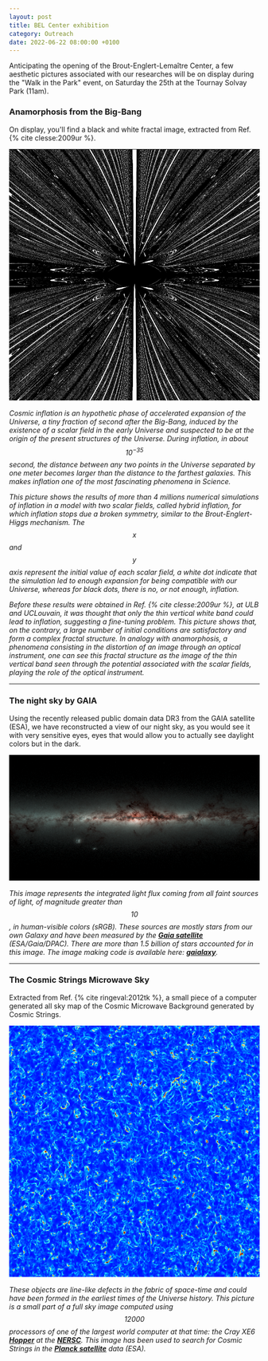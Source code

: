 ```yaml
---
layout: post
title: BEL Center exhibition
category: Outreach
date: 2022-06-22 08:00:00 +0100
---
```


Anticipating the opening of the Brout-Englert-Lemaître Center, a few
aesthetic pictures associated with our researches will be on display
during the "Walk in the Park" event, on Saturday the 25th at the
Tournay Solvay Park (11am).

### Anamorphosis from the Big-Bang

On display, you'll find a black and white fractal image, extracted
from Ref. {% cite clesse:2009ur %}.

![ichybrid](/assets/images/outreach/anamorphosis.png)

*Cosmic inflation is an hypothetic phase of accelerated expansion of
the Universe, a tiny fraction of second after the Big-Bang, induced by
the existence of a scalar field in the early Universe and suspected to
be at the origin of the present structures of the Universe. During
inflation, in about $$10^{-35}$$ second, the distance between any two
points in the Universe separated by one meter becomes larger than the
distance to the farthest galaxies. This makes inflation one of the
most fascinating phenomena in Science.*

*This picture shows the results of more than 4 millions numerical
simulations of inflation in a model with two scalar fields, called
hybrid inflation, for which inflation stops due a broken symmetry,
similar to the Brout-Englert-Higgs mechanism. The $$x$$ and $$y$$ axis
represent the initial value of each scalar field, a white dot indicate
that the simulation led to enough expansion for being compatible with
our Universe, whereas for black dots, there is no, or not enough,
inflation.*

*Before these results were obtained in Ref. {% cite clesse:2009ur %},
at ULB and UCLouvain, it was thought that only the thin vertical white
band could lead to inflation, suggesting a fine-tuning problem. This
picture shows that, on the contrary, a large number of initial
conditions are satisfactory and form a complex fractal structure. In
analogy with anamorphosis, a phenomena consisting in the distortion of
an image through an optical instrument, one can see this fractal
structure as the image of the thin vertical band seen through the
potential associated with the scalar fields, playing the role of the
optical instrument.*

---

### The night sky by GAIA

Using the recently released public domain data DR3 from the GAIA satellite
(ESA), we have reconstructed a view of our night sky, as you would see
it with very sensitive eyes, eyes that would allow you to actually see
daylight colors but in the dark.

![gaialaxy](/assets/images/outreach/gaialaxy.png)

*This image represents the integrated light flux coming from all faint
sources of light, of magnitude greater than $$10$$, in human-visible
colors (sRGB). These sources are mostly stars from our own Galaxy and
have been measured by the [**Gaia
satellite**](https://en.wikipedia.org/wiki/Gaia_(spacecraft))
(ESA/Gaia/DPAC). There are more than 1.5 billion of stars accounted
for in this image. The image making code is available here:
[**gaialaxy**](https://github.com/eatdust/gaialaxy).*

---


### The Cosmic Strings Microwave Sky

Extracted from Ref. {% cite ringeval:2012tk %}, a small piece of a
computer generated all sky map of the Cosmic Microwave Background
generated by Cosmic Strings.

![gradmag](/assets/images/outreach/gradmap.png)

*These objects are line-like defects in the fabric of space-time and
could have been formed in the earliest times of the Universe history.
This picture is a small part of a full sky image computed using
$$12000$$ processors of one of the largest world computer at that
time: the Cray XE6
[**Hopper**](https://www.nersc.gov/about/nersc-history/history-of-systems/)
at the [**NERSC**](https://www.nersc.gov/). This image has been used
to search for Cosmic Strings in the [**Planck
satellite**](https://en.wikipedia.org/wiki/Planck_(spacecraft)) data
(ESA).*

